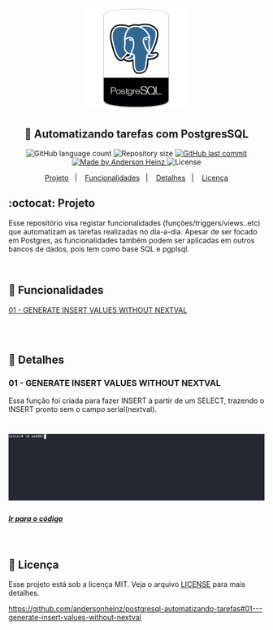 <h1 align="center">
<img alt="Be The Hero" src="assets/img/postgres.png" height="'130" width="200px">
</h1>

<h2 align="center">
  🚀 Automatizando tarefas com PostgresSQL
</h2>

<p align="center">
  <img alt="GitHub language count" src="https://img.shields.io/github/languages/count/andersonheinz/postgresql-automatizando-tarefas">

  <img alt="Repository size" src="https://img.shields.io/github/repo-size/andersonheinz/postgresql-automatizando-tarefas">
  
  <a href="https://github.com/andersonheinz/postgresql-automatizando-tarefas/commits/master">
    <img alt="GitHub last commit" src="https://img.shields.io/github/last-commit/andersonheinz/postgresql-automatizando-tarefas">
  </a>

  <a href="#">
    <img alt="Made by Anderson Heinz" src="https://img.shields.io/badge/made%20by-andersonheinz-red">
  </a>

  <img alt="License" src="https://img.shields.io/badge/license-MIT-brightgreen">
</p>

<p align="center">
  <a href="#octocat-projeto">Projeto</a>&nbsp;&nbsp;&nbsp;|&nbsp;&nbsp;&nbsp;
  <a href="#octocat-projeto">Funcionalidades</a>&nbsp;&nbsp;&nbsp;|&nbsp;&nbsp;&nbsp;  
  <a href="#bookmark_tabs-detalhes">Detalhes</a>&nbsp;&nbsp;&nbsp;|&nbsp;&nbsp;&nbsp;
  <a href="#memo-licença">Licença</a>
</p>

## :octocat: Projeto
Esse repositório visa registar funcionalidades (funções/triggers/views..etc) que automatizam as tarefas realizadas no dia-a-dia. Apesar de ser focado em Postgres, as funcionalidades também podem ser aplicadas em outros bancos de dados, pois tem como base SQL e pgplsql.

<br>

## :bookmark_tabs: Funcionalidades

<a href="#01---generate-insert-values-without-nextval">01 - GENERATE INSERT VALUES WITHOUT NEXTVAL</a>

<br><br>

## :rocket: Detalhes

### 01 - GENERATE INSERT VALUES WITHOUT NEXTVAL
Essa função foi criada para fazer INSERT à partir de um SELECT, trazendo o INSERT pronto sem o campo serial(nextval).
<h1 align="center">
<img alt="Be The Hero" src="assets/gifs/generate_insert_values_without_nextval.gif">
</h1>

##### [Ir para o código](https://github.com/andersonheinz/postgresql-automatizando-tarefas/blob/master/functions/generate_insert_values_without_nextval.sql)

<br>

## :memo: Licença

Esse projeto está sob a licença MIT. Veja o arquivo [LICENSE](LICENSE.md) para mais detalhes.

https://github.com/andersonheinz/postgresql-automatizando-tarefas#01---generate-insert-values-without-nextval
